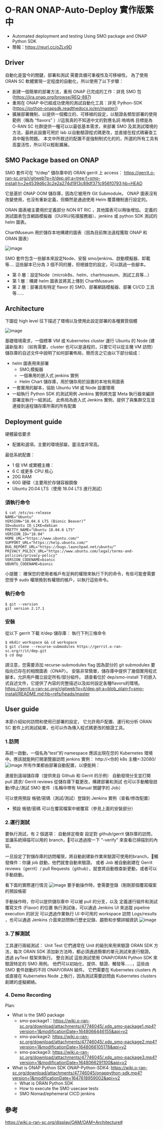 # O-RAN ONAP-Auto-Deploy 實作版繁中
- Automated deployment and testing Using SMO package and ONAP Python SDK
- 簡報：https://reurl.cc/oZLy9D

## Driver
自動化是當今的關鍵，部署和測試 需要具備可重複性及可移植性。
為了使用 ORAN SC 軟體實現一定程度的自動化，所以使用了以下步驟：
- 創建一個簡單的部署方法，重用 ONAP 已完成的工作：詳見 SMO 包 (https://jira.onap.org/browse/REQ-887)
- 重用在 ONAP 中已經成功使用的測試自動化工具：詳見 Python-SDK (https://python-onapsdk.readthedocs.io/en/master/)
- 擴展部署機制，以提供一個獨立的、可移植的設定，以驗證各類型部署的使用範例（稱為 “flavors” ）//這我真的不知道中文的對應名詞 嗚嗚嗚
目標是為 O-RAN SC 社群提供一種可以以最低基本需求，來部署 SMO 及其測試環境的方法，最終此設置可用於 lab 以自動驗證程式碼更改，並直接在程式碼審查工具中報告問題。
本文中所敘述的配置不是強制制式化的的，所選的所有工具有高靈活性，所以可以輕鬆擴展。

## SMO Package based on ONAP
SMO 套件可在 “it/dep” 儲存庫中的 ORAN gerrit 上 access：
https://gerrit.o-ran-sc.org/r/gitweb?p=it/dep.git;a=tree;f=smo-install;h=2e4539d6c3c2e2a274d1913c89df371c956f0793;hb=HEAD 

它是基於 ONAP OOM 儲存庫，因為它被用作 Git Submodule。
ONAP 圖表沒有改變使用，也沒有重新定義，但顯然是通過使用 Helm 覆蓋機制進行設定的。

ORAN 圖表被主要用於定義部分 NON RT RIC ，其他圖表可以稍後增加。
定義的測試圖表包含網路模擬器（DU/RU/拓撲服務器）、jenkins 或 python SDK 測試的 helm 圖表。

ChartMuseum 用於儲存本地構建的圖表（因為目前無法遠程獲取 ONAP 和 ORAN 圖表）

![image](https://user-images.githubusercontent.com/84045975/198906763-b04fb74e-300b-4b4b-a687-9dd542f521b2.png)

SMO 套件包含一些腳本來設定Node、安裝 smo/jenkins、啟動模擬器、卸載等….
這些腳本已分為 3 個不同的層，但根據您的設定，可以跳過一些腳本。
- 第 0 層：設定Node（microk8s、helm、chartmuseum、測試工具等…）
- 第 1 層：構建 helm 圖表並將其上傳到 ChartMuseum
- 第 2 層：部署具有特定 flavor 的 SMO、部署網路模擬器、部署 CI/CD 工具等......

## Architecture
下圖從 high level 往下描述了環境以及使用此設定部署的各種實質個體

![image](https://user-images.githubusercontent.com/84045975/198906927-d7e07a84-4292-412a-ae1c-65f2856df330.png)

基礎環境需求，一個標準 VM 或 Kubernetes cluster 運行 Ubuntu 的 Node (建議新版本)
（如有需要，cluster 也可以是遠程的，只要它可以從主機 VM 訪問）
儲存庫的自述文件中說明了如何部署佈局，簡而言之它由以下部分組成：
- helm 圖表用來部署
  - SMO,模擬器
  - 一個專用的嵌入式 jenkins 實例
  - Helm Chart 儲存庫，用於儲存用於設置的本地有用圖表
- 一套實用的腳本，協助 Ubuntu VM 或 Node 設置環境
- 一組執行 Python SDK 的測試用例
Jenkins 實例將充當 Meta 執行器來編排部署並執行一組測試。
此佈局為嵌入式 Jenkins 實例，提供了與集群交互並連接到遠程儲存庫所需的所有配置

## Deployment guide

硬體最低要求
- 配置和選項，主要的環境部屬，靈活度非常高。

最低系統配置：
- 1 個 VM 或實體主機：
- 6 C 或更多 CPU 核心
- 20G RAM
- 60G 硬碟（主要用於存儲容器鏡像
- Ubuntu 20.04 LTS（使用 18.04 LTS 進行測試）
### 須執行命令

```cmd=
$ cat /etc/os-release
NAME="Ubuntu" 
VERSION="18.04.6 LTS (Bionic Beaver)“
ID=ubuntu ID_LIKE=debian 
PRETTY_NAME="Ubuntu 18.04.6 LTS" 
VERSION_ID="18.04" 
HOME_URL="https://www.ubuntu.com/" SUPPORT_URL="https://help.ubuntu.com/" BUG_REPORT_URL="https://bugs.launchpad.net/ubuntu/" PRIVACY_POLICY_URL="https://www.ubuntu.com/legal/terms-and-policies/privacy-policy" 
VERSION_CODENAME=bionic 
UBUNTU_CODENAME=bionic
```
小提醒：
確保您的使用者帳戶有足夠的權限來執行下列的命令，有些可能會需要您授予 sudo 權限換到有權限的帳戶，以執行這些命令。

### 執行命令
```cmd=
$ git --version
git version 2.17.1
```
### 安裝
從以下 gerrit 下載 it/dep 儲存庫：
執行下列三條命令
```cmd=
$ mkdir workspace && cd workspace
$ git clone --recurse-submodules https://gerrit.o-ran-sc.org/r/it/dep.git
$ cd dep
```

請注意，您需要添加 recurse-submodules flag 因為部分的 git submodules 要指向已存在的相關圖表（ONAP）。
安裝非常簡單，儲存庫中提供了幾個實用程式腳本，允許用戶獨立設定所有/部分組件。
請查看位於 dep/smo-install 下的嵌入式自述文件，它提供了內容的完整描述以及如何設定各種flavors的環境。
https://gerrit.o-ran-sc.org/r/gitweb?p=it/dep.git;a=blob_plain;f=smo-install/README.md;hb=refs/heads/master

## User guide
本節介紹如何訪問和使用已部署的設定，
它允許用戶配置、運行和分析 ORAN SC 套件上的測試結果，也可以作為傳入程式碼更改的驗證工具。
### 1.訪問
系統一啟動，一個名為“test”的 namespace 應該出現在您的 Kubernetes 環境中。應該就能夠打開瀏覽器訪問 jenkins 實例：
http://<你的 k8s 主機>:32080/
![image](https://user-images.githubusercontent.com/84045975/198907241-981abe1e-2c74-4a65-bec4-2a630b556ca9.png)
所有作業都由部署自動配置，以便能夠：

連接到遠端儲存庫（提供來自 Github 和 Gerrit 的示例）
自動發現分支並打開 pull  請求/ Gerrit reviews
從儲存庫下載更改，構建部署和測試
也可以手動觸發啟動/停止/測試 SMO 套件（名稱中帶有 Manual 關鍵字的 Job）

可以使用預設 帳號/密碼（測試/測試）登錄到 Jenkins 實例（查看/修改配置） 
- 預設 帳號/密碼 可以在覆寫檔案中被覆寫（參見上面的安裝部分）	
### 2.運行測試
要執行測試，有 2 個選項：
自動排定檢查
設定對 github/gerrit 儲存庫的訪問，並讓系統掃描可以用的 branch，可以透過按一下 “-verify” 來查看已掃描到的內容。

一旦設定了對儲存庫的訪問權限，將自動創建新作業來驗證可使用的branch，觸發條件：你讓 job 啟動，他們就會自動來驗證。
或者
Job 被自動創建在 Gerrit reviews（gerrit）/ pull Requests（github），就會將自動檢查新更動，或者可以手動啟動。	

看下面的實際運行情況
![image](https://user-images.githubusercontent.com/84045975/198907285-941011ca-8bb9-4f0d-b4d5-ad6d999fce6f.png)
要手動操作時，會需要登錄（剛剛那個覆寫檔案的預設帳密

手動操作時，你可以提供儲存庫中 可以被 pull 的分支，以及 定義運行組件和測試覆寫文件 (Flavor) 的位置
執行測試後，可以通過 Jenkins UI 來追蹤 pipeline execution 的狀況 
可以透過作業執行 UI 中可用的 workspace 訪問 Logs/results ，也可以通過 Jenkins 介面來訪問執行歷史記錄、趨勢和步驟詳細資訊
![image](https://user-images.githubusercontent.com/84045975/198907309-ad1f0630-e5f7-4993-bd9d-49a3dbb8e389.png)

### 3.了解測試
工具運行兩組測試：
Unit Test 它們通常在 Unit 的級別來用來驗證 ORAN SDK 方法，每次 ORAN SDK 添加新方法時，都必須通過簡單的單元測試來進行驗證。
透過 pyTest 框架來執行。
整合測試
這些測試使用 ONAP/ORAN Python SDK 來驗證特定的 SMO 用例。 
他們可以初始化、提供、驗證、觸發等......，這些由　SMO 套件啟動的不同 ONAP/ORAN 組件。 
它們需要在 Kubernetes clusters 內或直接在 Kubernetes Node 上執行，因為測試需要訪問由 Kubernetes clusters 創建的虛擬網絡。

### 4. Demo Recording	
Plan:
- What is the SMO package 
  - smo-package1：https://wiki.o-ran-sc.org/download/attachments/47746045/.xdp_smo-package1.mp4?version=1&modificationDate=1648066446155&api=v2
  - smo-package2: https://wiki.o-ran-sc.org/download/attachments/47746045/.xdp_smo-package2.mp4?version=1&modificationDate=1648066105178&api=v2
  - smo-package3: https://wiki.o-ran-sc.org/download/attachments/47746045/.xdp_smo-package3.mp4?version=1&modificationDate=1648066291100&api=v2
- What is ONAP Python SDK
ONAP-Python-SDK4: https://wiki.o-ran-sc.org/download/attachments/47746045/onappython-sdk.mp4?version=1&modificationDate=1647618959002&api=v2
  - What is ORAN Python SDK
  - How to execute the SMO usecase tests
  - SMO Nomad/ephemeral CICD jenkins

## 參考
https://wiki.o-ran-sc.org/display/OAM/OAM+Architecture#
